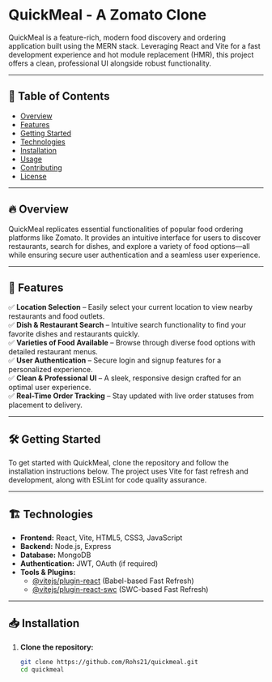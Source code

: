 # QuickMeal - A Zomato Clone

QuickMeal is a feature-rich, modern food discovery and ordering application built using the MERN stack. Leveraging React and Vite for a fast development experience and hot module replacement (HMR), this project offers a clean, professional UI alongside robust functionality.

---

## 📌 Table of Contents

- [Overview](#overview)
- [Features](#features)
- [Getting Started](#getting-started)
- [Technologies](#technologies)
- [Installation](#installation)
- [Usage](#usage)
- [Contributing](#contributing)
- [License](#license)

---

## 🔥 Overview

QuickMeal replicates essential functionalities of popular food ordering platforms like Zomato. It provides an intuitive interface for users to discover restaurants, search for dishes, and explore a variety of food options—all while ensuring secure user authentication and a seamless user experience.

---

## 🚀 Features

✅ **Location Selection** – Easily select your current location to view nearby restaurants and food outlets.  
✅ **Dish & Restaurant Search** – Intuitive search functionality to find your favorite dishes and restaurants quickly.  
✅ **Varieties of Food Available** – Browse through diverse food options with detailed restaurant menus.  
✅ **User Authentication** – Secure login and signup features for a personalized experience.  
✅ **Clean & Professional UI** – A sleek, responsive design crafted for an optimal user experience.  
✅ **Real-Time Order Tracking** – Stay updated with live order statuses from placement to delivery.  

---

## 🛠️ Getting Started

To get started with QuickMeal, clone the repository and follow the installation instructions below. The project uses Vite for fast refresh and development, along with ESLint for code quality assurance.

---

## 🏗️ Technologies

- **Frontend:** React, Vite, HTML5, CSS3, JavaScript
- **Backend:** Node.js, Express
- **Database:** MongoDB
- **Authentication:** JWT, OAuth (if required)
- **Tools & Plugins:**  
  - [@vitejs/plugin-react](https://github.com/vitejs/vite-plugin-react/blob/main/packages/plugin-react/README.md) (Babel-based Fast Refresh)  
  - [@vitejs/plugin-react-swc](https://github.com/vitejs/vite-plugin-react-swc) (SWC-based Fast Refresh)  

---

## 📥 Installation

1. **Clone the repository:**
   ```bash
   git clone https://github.com/Rohs21/quickmeal.git
   cd quickmeal

